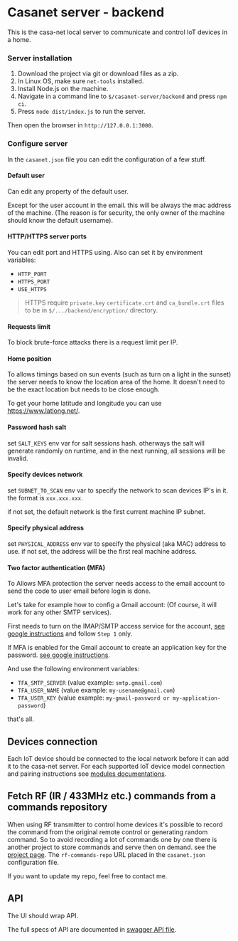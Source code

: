 # Casanet server - backend
This is the casa-net local server to communicate and control IoT devices in a home. 

### Server installation
1. Download the project via git or download files as a zip.
1. In Linux OS, make sure `net-tools` installed.
1. Install Node.js on the machine.
1. Navigate in a command line to `$/casanet-server/backend` and press `npm ci`.
1. Press `node dist/index.js` to run the server.

Then open the browser in `http://127.0.0.1:3000`.

### Configure server

In the `casanet.json` file you can edit the configuration of a few stuff.


#### Default user
Can edit any property of the default user. 

Except for the user account in the email. this will be always the mac address of the machine.
(The reason is for security, the only owner of the machine should know the default username).

#### HTTP/HTTPS server ports
You can edit port and HTTPS using.
Also can set it by environment variables:
* `HTTP_PORT`
* `HTTPS_PORT`
* `USE_HTTPS`

> HTTPS require `private.key` `certificate.crt` and `ca_bundle.crt` files to be in `$/.../backend/encryption/` directory.

#### Requests limit
To block brute-force attacks there is a request limit per IP.

#### Home position
To allows timings based on sun events (such as turn on a light in the sunset) the server needs to know the location area of the home.
It doesn't need to be the exact location but needs to be close enough.

To get your home latitude and longitude you can use https://www.latlong.net/.

#### Password hash salt
set `SALT_KEYS` env var for salt sessions hash. otherways the salt will generate randomly on runtime, and in the next running, all sessions will be invalid. 

#### Specify devices network
set `SUBNET_TO_SCAN` env var to specify the network to scan devices IP's in it. the format is `xxx.xxx.xxx`. 

if not set, the default network is the first current machine IP subnet.  

#### Specify physical address
set `PHYSICAL_ADDRESS` env var to specify the physical (aka MAC) address to use.
if not set, the address will be the first real machine address.

#### Two factor authentication (MFA)
To Allows MFA protection the server needs access to the email account to send the code to user email before login is done.

Let's take for example how to config a Gmail account: (Of course, it will work for any other SMTP services).

First needs to turn on the IMAP/SMTP access service for the account, [see google instructions](https://support.google.com/mail/answer/7126229) and follow `Step 1` only.

If MFA is enabled for the Gmail account to create an application key for the password. [see google instructions](https://support.google.com/accounts/answer/185833).

And use the following environment variables:
* `TFA_SMTP_SERVER` (value example: `smtp.gmail.com`)
* `TFA_USER_NAME` (value example: `my-usename@gmail.com`)
* `TFA_USER_KEY` (value example: `my-gmail-password or my-application-password`)

that's all.

## Devices connection
Each IoT device should be connected to the local network before it can add it to the casa-net server.
For each supported IoT device model connection and pairing instructions see [modules documentations](./src/modules/README.md).

## Fetch RF (IR / 433MHz etc.) commands from a commands repository
When using RF transmitter to control home devices it's possible to record the command from the original remote control or generating random command.
So to avoid recording a lot of commands one by one there is another project to store commands and serve then on demand. see the [project page](https://github.com/casanet/rf-commands-repo).
The `rf-commands-repo` URL placed in the `casanet.json` configuration file.

If you want to update my repo, feel free to contact me. 

## API
The UI should wrap API. 

The full specs of API are documented in [swagger API file](./swagger.yaml).







